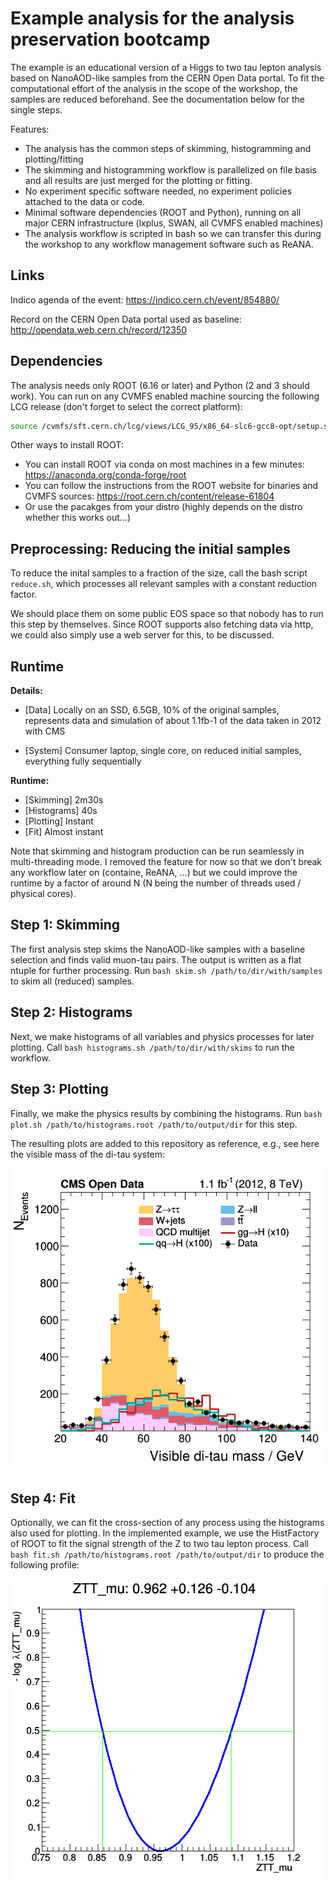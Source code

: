 # Example analysis for the analysis preservation bootcamp

The example is an educational version of a Higgs to two tau lepton analysis based on NanoAOD-like samples from the CERN Open Data portal. To fit the computational effort of the analysis in the scope of the workshop, the samples are reduced beforehand. See the documentation below for the single steps.

Features:
- The analysis has the common steps of skimming, histogramming and plotting/fitting
- The skimming and histogramming workflow is parallelized on file basis and all results are just merged for the plotting or fitting.
- No experiment specific software needed, no experiment policies attached to the data or code.
- Minimal software dependencies (ROOT and Python), running on all major CERN infrastructure (lxplus, SWAN, all CVMFS enabled machines)
- The analysis workflow is scripted in bash so we can transfer this during the workshop to any workflow management software such as ReANA.

## Links

Indico agenda of the event: https://indico.cern.ch/event/854880/

Record on the CERN Open Data portal used as baseline: http://opendata.web.cern.ch/record/12350

## Dependencies

The analysis needs only ROOT (6.16 or later) and Python (2 and 3 should work). You can run on any CVMFS enabled machine sourcing the following LCG release (don't forget to select the correct platform):

```bash
source /cvmfs/sft.cern.ch/lcg/views/LCG_95/x86_64-slc6-gcc8-opt/setup.sh
```

Other ways to install ROOT:
- You can install ROOT via conda on most machines in a few minutes: https://anaconda.org/conda-forge/root
- You can follow the instructions from the ROOT website for binaries and CVMFS sources: https://root.cern.ch/content/release-61804
- Or use the pacakges from your distro (highly depends on the distro whether this works out...)

## Preprocessing: Reducing the initial samples

To reduce the inital samples to a fraction of the size, call the bash script `reduce.sh`, which processes all relevant samples with a constant reduction factor.

We should place them on some public EOS space so that nobody has to run this step by themselves. Since ROOT supports also fetching data via http, we could also simply use a web server for this, to be discussed.

## Runtime

**Details:**
- [Data] Locally on an SSD, 6.5GB, 10% of the original samples, represents data and simulation of about 1.1fb-1 of the data taken in 2012 with CMS

- [System] Consumer laptop, single core, on reduced initial samples, everything fully sequentially

**Runtime:**
- [Skimming] 2m30s
- [Histograms] 40s
- [Plotting] Instant
- [Fit] Almost instant

Note that skimming and histogram production can be run seamlessly in multi-threading mode. I removed the feature for now so that we don't break any workflow later on (containe, ReANA, ...) but we could improve the runtime by a factor of around N (N being the number of threads used / physical cores).

## Step 1: Skimming

The first analysis step skims the NanoAOD-like samples with a baseline selection and finds valid muon-tau pairs. The output is written as a flat ntuple for further processing. Run `bash skim.sh /path/to/dir/with/samples` to skim all (reduced) samples.

## Step 2: Histograms

Next, we make histograms of all variables and physics processes for later plotting. Call `bash histograms.sh /path/to/dir/with/skims` to run the workflow.

## Step 3: Plotting

Finally, we make the physics results by combining the histograms. Run `bash plot.sh /path/to/histograms.root /path/to/output/dir` for this step.

The resulting plots are added to this repository as reference, e.g., see here the visible mass of the di-tau system:

![](plots/m_vis.png)

## Step 4: Fit
Optionally, we can fit the cross-section of any process using the histograms also used for plotting. In the implemented example, we use the HistFactory of ROOT to fit the signal strength of the Z to two tau lepton process. Call `bash fit.sh /path/to/histograms.root /path/to/output/dir` to produce the following profile:

![](plots/fit.png)
